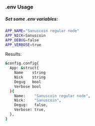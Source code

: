 ### .env Usage

##### Set some .env variables:

```Bash
APP_NAME="Sanuscoin regular node"
APP_NICK=Sanuscoin
APP_DEBUG=false
APP_VERBOSE=true
```

Results:

```Bash
&config.config{
  App: &struct{
    Name    string
    Nick    string
    Degug   bool
    Verbose bool
  }{
    Name:    "Sanuscoin regular node",
    Nick:    "Sanuscoin",
    Degug:   false,
    Verbose: true,
  },
}
```
